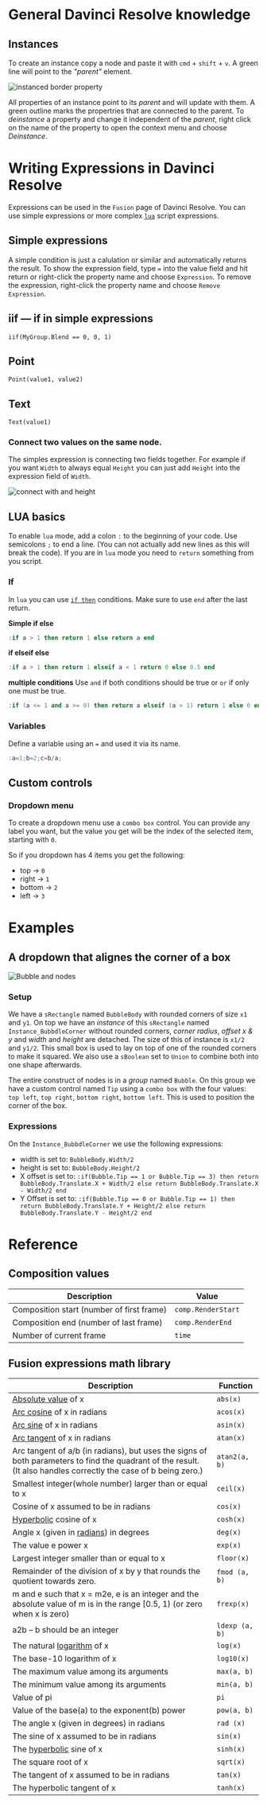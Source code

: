 # General Davinci Resolve knowledge

## Instances
To create an instance copy a node and paste it with `cmd` + `shift` + `v`. A green line will point to the _"parent"_ element.

![instanced border property](assets/instanced_property.png)

All properties of an instance point to its _parent_ and will update with them. A green outline marks the propertries that are connected to the parent.
To _deinstance_ a property and change it independent of the _parent_, right click on the name of the property to open the context menu and choose _Deinstance_.

# Writing Expressions in Davinci Resolve
Expressions can be used in the `Fusion` page of Davinci Resolve. You can use simple expressions or more complex [`lua`](https://lua.org/) script expressions.

## Simple expressions
A simple condition is just a calulation or similar and automatically returns the result. To show the expression field, type `=` into the value field and hit return or right-click the property name and choose `Expression`.
To remove the expression, right-click the property name and choose `Remove Expression`.

## iif — if in simple expressions
```
iif(MyGroup.Blend == 0, 0, 1)
```

## Point
```
Point(value1, value2)
```

## Text
```
Text(value1)
```

### Connect two values on the same node.
The simples expression is connecting two fields together. For example if you want `Width` to always equal `Height` you can just add `Height` into the expression field of `Width`.

![connect with and height](assets/connect_width_height.png)

## LUA basics

To enable `lua` mode, add a colon `:` to the beginning of your code. Use semicolons `;` to end a line. (You can not actually add new lines as this will break the code).
If you are in `lua` mode you need to `return` something from you script.

### If
In `lua` you can use [`if then`](https://www.lua.org/pil/4.3.1.html) conditions. Make sure to use `end` after the last return.

**Simple if else**
```lua
:if a > 1 then return 1 else return a end
```

**if elseif else**
```lua
:if a > 1 then return 1 elseif a < 1 return 0 else 0.5 end
```

**multiple conditions**
Use `and` if both conditions should be true or `or` if only one must be true.

```lua
:if (a <= 1 and a >= 0) then return a elseif (a > 1) return 1 else 0 end
```

### Variables
Define a variable using an `=` and used it via its name.
```lua
:a=1;b=2;c=b/a;
```

## Custom controls

### Dropdown menu
To create a dropdown menu use a `combo box` control. You can provide any label you want, but the value you get will be the index of the selected item, starting with `0`.

So if you dropdown has 4 items you get the following:
- top -> `0`
- right -> `1`
- bottom -> `2`
- left -> `3`


# Examples

## A dropdown that alignes the corner of a box

![Bubble and nodes](assets/bubble.png)

### Setup
We have a `sRectangle` named `BubbleBody` with rounded corners of size `x1` and `y1`.
On top we have an _instance_ of this `sRectangle` named `Instance_BubbdleCorner` without rounded corners, _corner radius_, _offset x & y_ and _width_ and _height_ are detached. The size of this of instance is `x1/2` and `y1/2`. This small box is used to lay on top of one of the rounded corners to make it squared.
We also use a `sBoolean` set to `Union` to combine both into one shape afterwards.

The entire construct of nodes is in a _group_ named `Bubble`. On this group we have a custom control named `Tip` using a `combo box` with the four values: `top left`, `top right`, `bottom right`, `bottom left`. This is used to position the corner of the box.

### Expressions

On the `Instance_BubbdleCorner` we use the following expressions:
- width is set to: `BubbleBody.Width/2`
- height is set to: `BubbleBody.Height/2`
- X offset is set to: `:if(Bubble.Tip == 1 or Bubble.Tip == 3) then return BubbleBody.Translate.X + Width/2 else return BubbleBody.Translate.X - Width/2 end`
- Y Offset is set to: `:if(Bubble.Tip == 0 or Bubble.Tip == 1) then return BubbleBody.Translate.Y + Height/2 else return BubbleBody.Translate.Y - Height/2 end`

# Reference

## Composition values
| Description | Value |
| --- | --- |
Composition start (number of first frame) | `comp.RenderStart`
Composition end (number of last frame) | `comp.RenderEnd`
Number of current frame | `time`

## Fusion expressions math library

| Description | Function |
| --- | --- |
| [Absolute value](https://en.wikipedia.org/wiki/Absolute_value) of x | `abs(x)` |
| [Arc cosine](https://en.wikipedia.org/wiki/Sine_and_cosine) of x in radians | `acos(x)` |
| [Arc sine](https://en.wikipedia.org/wiki/Sine_and_cosine) of x in radians | `asin(x)` |
| [Arc tangent](https://en.wikipedia.org/wiki/Tangent) of x in radians | `atan(x)` |
| Arc tangent of a/b (in radians), but uses the signs of both parameters to find the quadrant of the result. (It also handles correctly the case of b being zero.) | `atan2(a, b)` |
| Smallest integer(whole number) larger than or equal to x | `ceil(x)` |
| Cosine of x assumed to be in radians | `cos(x)` |
| [Hyperbolic](https://en.wikipedia.org/wiki/Hyperbolic_functions) cosine of x | `cosh(x)` |
| Angle x (given in [radians](https://en.wikipedia.org/wiki/Radian)) in degrees | `deg(x)` |
| The value e power x | `exp(x)` |
| Largest integer smaller than or equal to x | `floor(x)` |
| Remainder of the division of x by y that rounds the quotient towards zero. | `fmod (a, b)` |
| m and e such that x = m2e, e is an integer and the absolute value of m is in the range [0.5, 1) (or zero when x is zero) | `frexp(x)` |
| a2b – b should be an integer | `ldexp (a, b)` |
| The natural [logarithm](https://en.wikipedia.org/wiki/Logarithm) of x | `log(x)` |
| The base-10 logarithm of x | `log10(x)` |
| The maximum value among its arguments | `max(a, b)` |
| The minimum value among its arguments | `min(a, b)` |
| Value of pi | `pi` |
| Value of the base(a) to the exponent(b) power | `pow(a, b)` |
| The angle x (given in degrees) in radians | `rad (x)` |
| The sine of x assumed to be in radians | `sin(x)` |
| The [hyperbolic](https://en.wikipedia.org/wiki/Hyperbolic_functions) sine of x | `sinh(x)` |
| The square root of x | `sqrt(x)` |
| The tangent of x assumed to be in radians | `tan(x)` |
| The hyperbolic tangent of x | `tanh(x)` |

#